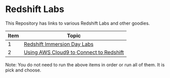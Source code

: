 # Redshift Labs

This Repository has links to various Redshift Labs and other goodies.




|Item |Topic |
|---- | ----|
|1 |[Redshift Immersion Day Labs](https://github.com/aws-samples/redshift-immersionday-labs/blob/master/README.md) |
|2 |[Using AWS Cloud9 to Connect to Redshift](Cloud9Redshift.md) |

Note: You do not need to run the above items in order or run all of them.  It is pick and choose.

